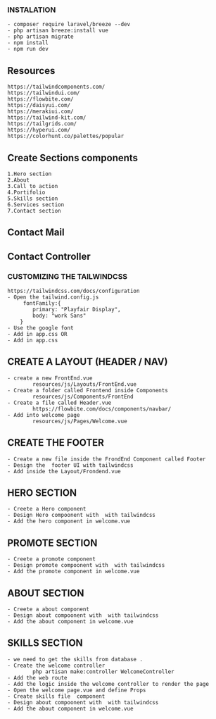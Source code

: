 ### INSTALATION
    - composer require laravel/breeze --dev
    - php artisan breeze:install vue
    - php artisan migrate
    - npm install
    - npm run dev

## Resources
    https://tailwindcomponents.com/
    https://tailwindui.com/
    https://flowbite.com/
    https://daisyui.com/
    https://merakiui.com/
    https://tailwind-kit.com/
    https://tailgrids.com/
    https://hyperui.com/
    https://colorhunt.co/palettes/popular



## Create Sections components
    1.Hero section
    2.About
    3.Call to action
    4.Portifolio
    5.Skills section
    6.Services section
    7.Contact section
 ## Contact Mail
 ## Contact Controller


### CUSTOMIZING THE TAILWINDCSS
    https://tailwindcss.com/docs/configuration
    - Open the tailwind.config.js
         fontFamily:{
            primary: "Playfair Display",
            body: "work Sans"
        }
    - Use the google font 
    - Add in app.css OR
    - Add in app.css

## CREATE A LAYOUT  (HEADER / NAV)
    - create a new FrontEnd.vue
            resources/js/Layouts/FrontEnd.vue
    - Create a folder called Frontend inside Components
            resources/js/Components/FrontEnd
    - Create a file called Header.vue
            https://flowbite.com/docs/components/navbar/
    - Add into welcome page
            resources/js/Pages/Welcome.vue

##  CREATE THE FOOTER
    - Create a new file inside the FrondEnd Component called Footer
    - Design the  footer UI with tailwindcss
    - Add inside the Layout/Frondend.vue

## HERO SECTION 
    - Creete a Hero component 
    - Design Hero compoonent with  with tailwindcss
    - Add the hero component in welcome.vue

## PROMOTE SECTION
    - Creete a promote component 
    - Design promote compoonent with  with tailwindcss
    - Add the promote component in welcome.vue

## ABOUT SECTION
    - Creete a about component 
    - Design about compoonent with  with tailwindcss
    - Add the about component in welcome.vue

## SKILLS SECTION
    - we need to get the skills from database .
    - Create the welcome controller
            php artisan make:controller WelcomeController
    - Add the web route
    - Add the logic inside the welcome controller to render the page
    - Open the welcome page.vue and define Props
    - Create skills file  component 
    - Design about compoonent with  with tailwindcss
    - Add the about component in welcome.vue












